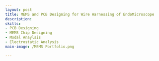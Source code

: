 ```yaml
---
layout: post
title: MEMS and PCB Designing for Wire Harnessing of EndoMicroscope
description: 
skills: 
- PCB Designing
- MEMS Chip Designing
- Modal Anaylsis
- Electrostatic Analysis
main-image: /MEMS Portfolio.png

---
```

